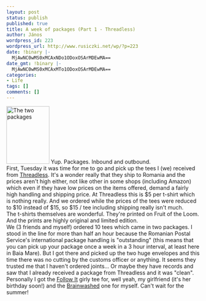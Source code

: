 ```yaml
---
layout: post
status: publish
published: true
title: A week of packages (Part 1 - Threadless)
author: János
wordpress_id: 223
wordpress_url: http://www.rusiczki.net/wp/?p=223
date: !binary |-
  MjAwNC0wMS0xMCAxNDo1ODoxOSArMDEwMA==
date_gmt: !binary |-
  MjAwNC0wMS0xMCAxMTo1ODoxOSArMDEwMA==
categories:
- Life
tags: []
comments: []
---
```

<p><a href="http://www.rusiczki.net/blog/blogpics/threadless_packages.php" onclick="window.open('http://www.rusiczki.net/blog/blogpics/threadless_packages.php','popup','width=480,height=640,scrollbars=no,resizable=no,toolbar=no,directories=no,location=no,menubar=no,status=no,left=0,top=0'); return false"><img src="http://www.rusiczki.net/blog/blogpics/threadless_packages-thumb.jpg" width="112" height="150" border="0" alt="The two packages" class="postimage" /></a> Yup. Packages. Inbound and outbound.<br />
First, Tuesday it was time for me to go and pick up the tees I (we) received from <a href="http://www.threadless.com" title="Nice limited edition tees. Go get some!">Threadless</a>. It's a wonder really that they ship to Romania and the prices aren't high either, not like other in some shops (including Amazon) which even if they have low prices on the items offered, demand a fairly high handling and shipping price. At Threadless this is $5 per t-shirt which is nothing really. And we ordered while the prices of the tees were reduced to $10 instead of $15, so $15 / tee including shipping really isn't much.<br />
The t-shirts themselves are wonderful. They're printed on Fruit of the Loom. And the prints are highly original and limited edition.<br />
We (3 friends and myself) ordered 10 tees which came in two packages. I stood in the line for more than half an hour because the Romanian Postal Service's international package handling is "outstanding" (this means that you can pick up your package once a week in a 3 hour interval, at least here in Baia Mare). But I got there and picked up the two huge envelopes and this time there was no cutting by the customs officer or anything. It seems they trusted me that I haven't ordered joints... Or maybe they have records and saw that I already received a package from Threadless and it was "clean".<br />
Personally I got the <a href="http://www.threadless.com/product/103.html">Follow It</a> girly tee for, well yeah, my girlfriend (it's her birthday soon!) and the <a href="http://www.threadless.com/product/93.html">Brainwashed</a> one for myself. Can't wait for the summer!</p>
